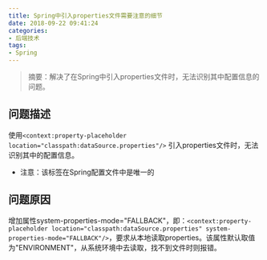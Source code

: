 ```yaml
---
title: Spring中引入properties文件需要注意的细节
date: 2018-09-22 09:41:24
categories:
- 后端技术
tags:
- Spring
---
```


> 摘要：解决了在Spring中引入properties文件时，无法识别其中配置信息的问题。

<!-- more -->

## 问题描述

使用`<context:property-placeholder location="classpath:dataSource.properties"/>` 引入properties文件时，无法识别其中的配置信息。

- 注意：该标签在Spring配置文件中是唯一的

## 问题原因

增加属性system-properties-mode="FALLBACK"，即：`<context:property-placeholder location="classpath:dataSource.properties" system-properties-mode="FALLBACK"/>`，要求从本地读取properties。该属性默认取值为"ENVIRONMENT"，从系统环境中去读取，找不到文件时则报错。
